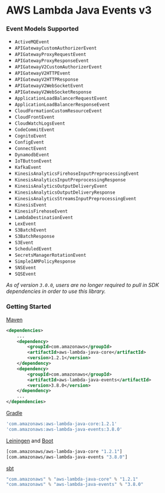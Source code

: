 # AWS Lambda Java Events v3

### Event Models Supported
* `ActiveMQEvent`
* `APIGatewayCustomAuthorizerEvent`
* `APIGatewayProxyRequestEvent`
* `APIGatewayProxyResponseEvent`
* `APIGatewayV2CustomAuthorizerEvent`
* `APIGatewayV2HTTPEvent`
* `APIGatewayV2HTTPResponse`
* `APIGatewayV2WebSocketEvent`
* `APIGatewayV2WebSocketResponse`
* `ApplicationLoadBalancerRequestEvent`
* `ApplicationLoadBalancerResponseEvent`
* `CloudFormationCustomResourceEvent`
* `CloudFrontEvent`
* `CloudWatchLogsEvent`
* `CodeCommitEvent`
* `CognitoEvent`
* `ConfigEvent`
* `ConnectEvent`
* `DynamodbEvent`
* `IoTButtonEvent`
* `KafkaEvent`
* `KinesisAnalyticsFirehoseInputPreprocessingEvent`
* `KinesisAnalyticsInputPreprocessingResponse`
* `KinesisAnalyticsOutputDeliveryEvent`
* `KinesisAnalyticsOutputDeliveryResponse`
* `KinesisAnalyticsStreamsInputPreprocessingEvent`
* `KinesisEvent`
* `KinesisFirehoseEvent`
* `LambdaDestinationEvent`
* `LexEvent`
* `S3BatchEvent`
* `S3BatchResponse`
* `S3Event`
* `ScheduledEvent`
* `SecretsManagerRotationEvent`
* `SimpleIAMPolicyResponse`
* `SNSEvent`
* `SQSEvent`

*As of version `3.0.0`, users are no longer required to pull in SDK dependencies in order to use this library.*


### Getting Started

[Maven](https://maven.apache.org)

```xml
<dependencies>
    ...
    <dependency>
        <groupId>com.amazonaws</groupId>
        <artifactId>aws-lambda-java-core</artifactId>
        <version>1.2.1</version>
    </dependency>
    <dependency>
        <groupId>com.amazonaws</groupId>
        <artifactId>aws-lambda-java-events</artifactId>
        <version>3.8.0</version>
    </dependency>
    ...
</dependencies>
```

[Gradle](https://gradle.org)

```groovy
'com.amazonaws:aws-lambda-java-core:1.2.1'
'com.amazonaws:aws-lambda-java-events:3.8.0'
```

[Leiningen](http://leiningen.org) and [Boot](http://boot-clj.com)

```clojure
[com.amazonaws/aws-lambda-java-core "1.2.1"]
[com.amazonaws/aws-lambda-java-events "3.8.0"]
```

[sbt](http://www.scala-sbt.org)

```scala
"com.amazonaws" % "aws-lambda-java-core" % "1.2.1"
"com.amazonaws" % "aws-lambda-java-events" % "3.8.0"
```
